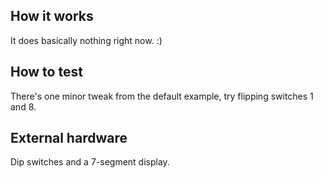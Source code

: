<!---

This file is used to generate your project datasheet. Please fill in the information below and delete any unused
sections.

You can also include images in this folder and reference them in the markdown. Each image must be less than
512 kb in size, and the combined size of all images must be less than 1 MB.
-->

## How it works

It does basically nothing right now. :)

## How to test

There's one  minor tweak from the default example, try flipping switches 1 and 8.

## External hardware

Dip switches and a 7-segment display.
